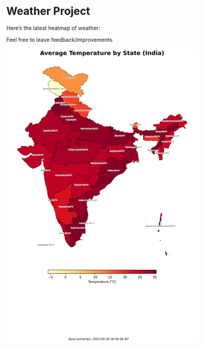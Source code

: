 # Weather Project

Here’s the latest heatmap of weather:

Feel free to leave feedback/improvements.

![India Heatmap](docs/assets/india_heatmap.png?v=DBD924)
